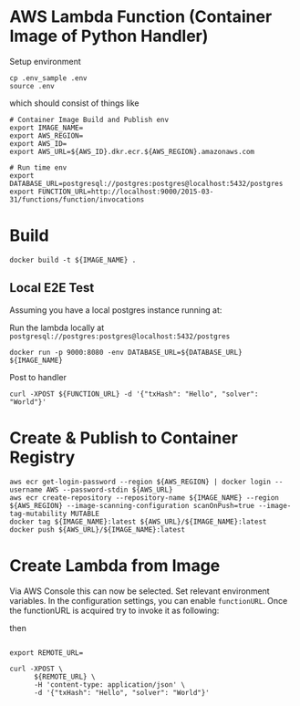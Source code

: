 # AWS Lambda Function (Container Image of Python Handler)

Setup environment

```shell
cp .env_sample .env
source .env
```

which should consist of things like

```shell
# Container Image Build and Publish env
export IMAGE_NAME=
export AWS_REGION=
export AWS_ID=
export AWS_URL=${AWS_ID}.dkr.ecr.${AWS_REGION}.amazonaws.com

# Run time env
export DATABASE_URL=postgresql://postgres:postgres@localhost:5432/postgres
export FUNCTION_URL=http://localhost:9000/2015-03-31/functions/function/invocations
```

# Build

```shell
docker build -t ${IMAGE_NAME} .
```

## Local E2E Test

Assuming you have a local postgres instance running at:

Run the lambda locally at `postgresql://postgres:postgres@localhost:5432/postgres`

```shell
docker run -p 9000:8080 -env DATABASE_URL=${DATABASE_URL} ${IMAGE_NAME}
```

Post to handler

```shell
curl -XPOST ${FUNCTION_URL} -d '{"txHash": "Hello", "solver": "World"}'
```

# Create & Publish to Container Registry

```shell
aws ecr get-login-password --region ${AWS_REGION} | docker login --username AWS --password-stdin ${AWS_URL}
aws ecr create-repository --repository-name ${IMAGE_NAME} --region ${AWS_REGION} --image-scanning-configuration scanOnPush=true --image-tag-mutability MUTABLE
docker tag ${IMAGE_NAME}:latest ${AWS_URL}/${IMAGE_NAME}:latest
docker push ${AWS_URL}/${IMAGE_NAME}:latest 
```

# Create Lambda from Image

Via AWS Console this can now be selected. Set relevant environment variables. In the configuration settings, you can
enable `functionURL`. Once the functionURL is acquired try to invoke it as following:

then

```shell

```

```shell
export REMOTE_URL=

curl -XPOST \
      ${REMOTE_URL} \
      -H 'content-type: application/json' \
      -d '{"txHash": "Hello", "solver": "World"}'
```